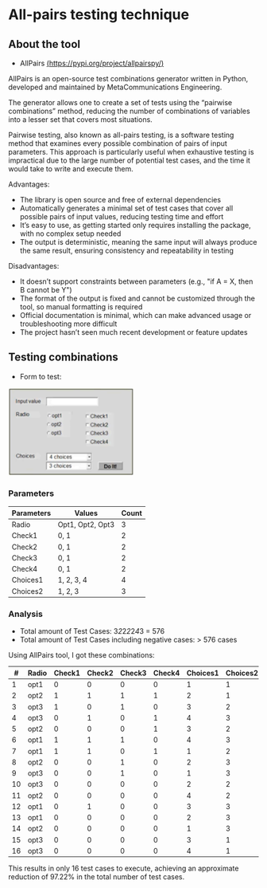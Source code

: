 # All-pairs testing technique

## About the tool

-  AllPairs [(https://pypi.org/project/allpairspy/)](https://pypi.org/project/allpairspy/)

AllPairs is an open-source test combinations generator written in Python, developed and maintained by MetaCommunications Engineering.

The generator allows one to create a set of tests using the “pairwise combinations” method, reducing the number of combinations of variables into a lesser set that covers most situations.

Pairwise testing, also known as all-pairs testing, is a software testing method that examines every possible combination of pairs of input parameters. This approach is particularly useful when exhaustive testing is impractical due to the large number of potential test cases, and the time it would take to write and execute them.

Advantages:
- The library is open source and free of external dependencies
- Automatically generates a minimal set of test cases that cover all possible pairs of input values, reducing testing time and effort
- It’s easy to use, as getting started only requires installing the package, with no complex setup needed
- The output is deterministic, meaning the same input will always produce the same result, ensuring consistency and repeatability in testing

Disadvantages:
- It doesn’t support constraints between parameters (e.g., "if A = X, then B cannot be Y")
- The format of the output is fixed and cannot be customized through the tool, so manual formatting is required
- Official documentation is minimal, which can make advanced usage or troubleshooting more difficult
- The project hasn’t seen much recent development or feature updates

## Testing combinations

- Form to test:

<img src="./images/image1.png" alt="image" width="50%" />

### Parameters

| Parameters | Values       | Count |
|------------|--------------|-------|
| Radio      | Opt1, Opt2, Opt3 | 3     |
| Check1     | 0, 1         | 2     |
| Check2     | 0, 1         | 2     |
| Check3     | 0, 1         | 2     |
| Check4     | 0, 1         | 2     |
| Choices1   | 1, 2, 3, 4   | 4     |
| Choices2   | 1, 2, 3      | 3     |

### Analysis

- Total amount of Test Cases: 3*2*2*2*2*4*3 = 576
- Total amount of Test Cases including negative cases: > 576 cases

Using AllPairs tool, I got these combinations:

| #  | Radio | Check1 | Check2 | Check3 | Check4 | Choices1 | Choices2 |
|----|--------|--------|--------|--------|--------|-----------|-----------|
| 1  | opt1  | 0      | 0      | 0      | 0      | 1         | 1         |
| 2  | opt2  | 1      | 1      | 1      | 1      | 2         | 1         |
| 3  | opt3  | 1      | 0      | 1      | 0      | 3         | 2         |
| 4  | opt3  | 0      | 1      | 0      | 1      | 4         | 3         |
| 5  | opt2  | 0      | 0      | 0      | 1      | 3         | 2         |
| 6  | opt1  | 1      | 1      | 1      | 0      | 4         | 3         |
| 7  | opt1  | 1      | 1      | 0      | 1      | 1         | 2         |
| 8  | opt2  | 0      | 0      | 1      | 0      | 2         | 3         |
| 9  | opt3  | 0      | 0      | 1      | 0      | 1         | 3         |
| 10 | opt3  | 0      | 0      | 0      | 0      | 2         | 2         |
| 11 | opt2  | 0      | 0      | 0      | 0      | 4         | 2         |
| 12 | opt1  | 0      | 1      | 0      | 0      | 3         | 3         |
| 13 | opt1  | 0      | 0      | 0      | 0      | 2         | 3         |
| 14 | opt2  | 0      | 0      | 0      | 0      | 1         | 3         |
| 15 | opt3  | 0      | 0      | 0      | 0      | 3         | 1         |
| 16 | opt3  | 0      | 0      | 0      | 0      | 4         | 1         |


This results in only 16 test cases to execute, achieving an approximate reduction of 97.22% in the total number of test cases.




